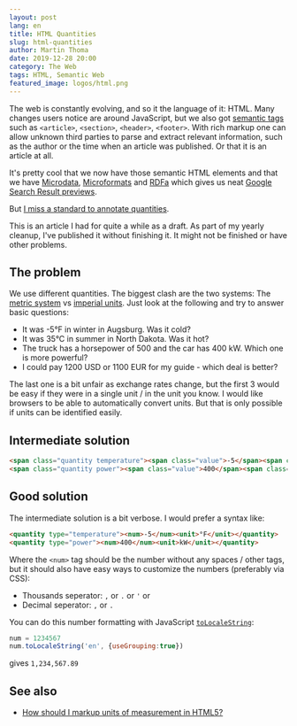 ```yaml
---
layout: post
lang: en
title: HTML Quantities
slug: html-quantities
author: Martin Thoma
date: 2019-12-28 20:00
category: The Web
tags: HTML, Semantic Web
featured_image: logos/html.png
---
```

The web is constantly evolving, and so it the language of it: HTML. Many
changes users notice are around JavaScript, but we also got [semantic tags](https://www.w3schools.com/html/html5_semantic_elements.asp) such
as `<article>`, `<section>`, `<header>`, `<footer>`. With rich markup one can
allow unknown third parties to parse and extract relevant information, such
as the author or the time when an article was published. Or that it is an
article at all.

It's pretty cool that we now have those semantic HTML elements and that we have
<a href="https://developer.mozilla.org/en-US/docs/Web/HTML/Microdata">Microdata</a>, <a href="https://developer.mozilla.org/en-US/docs/Web/HTML/microformats">Microformats</a> and <a href="https://en.wikipedia.org/wiki/RDFa">RDFa</a>
which gives us neat <a href="https://developers.google.com/search/docs/guides/intro-structured-data">Google Search Result previews</a>.

But [I miss a standard to annotate quantities](https://stackoverflow.com/q/53097575/562769).

<div class="info">This is an article I had for quite a while as a draft. As part of my yearly cleanup, I've published it without finishing it. It might not be finished or have other problems.</div>

## The problem

We use different quantities. The biggest clash are the two systems: The [metric system](https://en.wikipedia.org/wiki/Metric_system) vs [imperial units](https://en.wikipedia.org/wiki/Imperial_units). Just look at the following and try to answer basic questions:

* It was -5°F in winter in Augsburg. Was it cold?
* It was 35°C in summer in North Dakota. Was it hot?
* The truck has a horsepower of 500 and the car has 400 kW. Which one is more powerful?
* I could pay 1200 USD or 1100 EUR for my guide - which deal is better?

The last one is a bit unfair as exchange rates change, but the first 3 would be
easy if they were in a single unit / in the unit you know. I would like
browsers to be able to automatically convert units. But that is only possible
if units can be identified easily.


## Intermediate solution

```html
<span class="quantity temperature"><span class="value">-5</span><span class="unit">°F</span></span>
<span class="quantity power"><span class="value">400</span><span class="unit">kW</span></span>
```


## Good solution

The intermediate solution is a bit verbose. I would prefer a syntax like:

```html
<quantity type="temperature"><num>-5</num><unit>°F</unit></quantity>
<quantity type="power"><num>400</num><unit>kW</unit></quantity>
```

Where the `<num>` tag should be the number without any spaces / other tags, but
it should also have easy ways to customize the numbers (preferably via CSS):

* Thousands seperator: `,` or `.` or `'` or ` `
* Decimal seperator: `,` or `.`

You can do this number formatting with JavaScript [`toLocaleString`](https://developer.mozilla.org/en-US/docs/Web/JavaScript/Reference/Global_Objects/Number/toLocaleString):

```js
num = 1234567
num.toLocaleString('en', {useGrouping:true})
```

gives `1,234,567.89`


## See also

* [How should I markup units of measurement in HTML5?](https://stackoverflow.com/q/15566636/562769)
